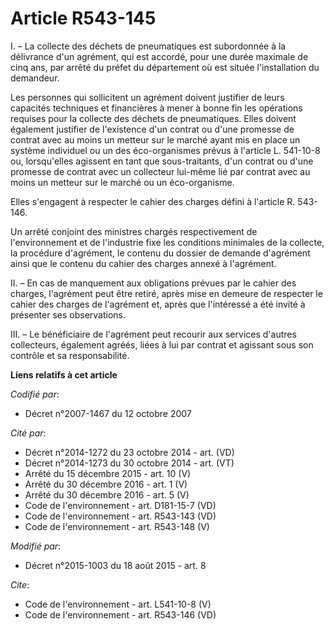 # Article R543-145

I. – La collecte des déchets de pneumatiques est subordonnée à la délivrance d'un agrément, qui est accordé, pour une durée
maximale de cinq ans, par arrêté du préfet du département où est située l'installation du demandeur. 

Les personnes qui sollicitent un agrément doivent justifier de leurs capacités techniques et financières à mener à bonne fin
les opérations requises pour la collecte des déchets de pneumatiques. Elles doivent également justifier de l'existence d'un
contrat ou d'une promesse de contrat avec au moins un metteur sur le marché ayant mis en place un système individuel ou un
des éco-organismes prévus à l'article L. 541-10-8 ou, lorsqu'elles agissent en tant que sous-traitants, d'un contrat ou d'une
promesse de contrat avec un collecteur lui-même lié par contrat avec au moins un metteur sur le marché ou un éco-organisme. 

Elles s'engagent à respecter le cahier des charges défini à l'article R. 543-146. 

Un arrêté conjoint des ministres chargés respectivement de l'environnement et de l'industrie fixe les conditions minimales de
la collecte, la procédure d'agrément, le contenu du dossier de demande d'agrément ainsi que le contenu du cahier des charges
annexé à l'agrément. 

II. – En cas de manquement aux obligations prévues par le cahier des charges, l'agrément peut être retiré, après mise en
demeure de respecter le cahier des charges de l'agrément et, après que l'intéressé a été invité à présenter ses
observations. 

III. – Le bénéficiaire de l'agrément peut recourir aux services d'autres collecteurs, également agréés, liées à lui par
contrat et agissant sous son contrôle et sa responsabilité.

**Liens relatifs à cet article**

_Codifié par_:

  - Décret n°2007-1467 du 12 octobre 2007

_Cité par_:

  - Décret n°2014-1272 du 23 octobre 2014 - art. (VD)
  - Décret n°2014-1273 du 30 octobre 2014 - art. (VT)
  - Arrêté du 15 décembre 2015 - art. 10 (V)
  - Arrêté du 30 décembre 2016 - art. 1 (V)
  - Arrêté du 30 décembre 2016 - art. 5 (V)
  - Code de l'environnement - art. D181-15-7 (VD)
  - Code de l'environnement - art. R543-143 (VD)
  - Code de l'environnement - art. R543-148 (V)

_Modifié par_:

  - Décret n°2015-1003 du 18 août 2015 - art. 8

_Cite_:

  - Code de l'environnement - art. L541-10-8 (V)
  - Code de l'environnement - art. R543-146 (VD)

